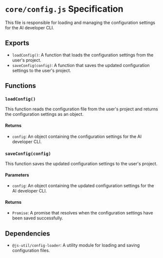 # `core/config.js` Specification

This file is responsible for loading and managing the configuration settings for the AI developer CLI.

## Exports

- `loadConfig()`: A function that loads the configuration settings from the user's project.
- `saveConfig(config)`: A function that saves the updated configuration settings to the user's project.

## Functions

### `loadConfig()`

This function reads the configuration file from the user's project and returns the configuration settings as an object.

#### Returns

- `config`: An object containing the configuration settings for the AI developer CLI.

### `saveConfig(config)`

This function saves the updated configuration settings to the user's project.

#### Parameters

- `config`: An object containing the updated configuration settings for the AI developer CLI.

#### Returns

- `Promise`: A promise that resolves when the configuration settings have been saved successfully.

## Dependencies

- `@js-util/config-loader`: A utility module for loading and saving configuration files.